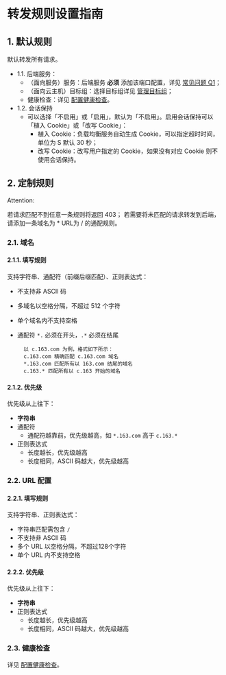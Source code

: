 # 转发规则设置指南

## 1. 默认规则
默认转发所有请求。

* 1.1. 后端服务：
	* （面向服务）服务：后端服务 **必须** 添加该端口配置，详见 [常见问题 Q1](http://support.c.163.com/md.html#!计算服务/负载均衡/常见问题/负载均衡常见问题.md)；
	* （面向云主机）目标组：选择目标组详见 [管理目标组](http://support.c.163.com/md.html#!计算服务/负载均衡/使用指南/管理目标组-云主机.md)；
	* 健康检查：详见 [配置健康检查](http://support.c.163.com/md.html#!计算服务/负载均衡/运维指南/配置负载均衡健康检查.md)。
* 1.2. 会话保持
	* 可以选择「不启用」或「启用」，默认为「不启用」。启用会话保持可以「植入 Cookie」或「改写 Cookie」：
		* 植入 Cookie：负载均衡服务自动生成 Cookie，可以指定超时时间，单位为 S 默认 30 秒；
		* 改写 Cookie：改写用户指定的 Cookie，如果没有对应 Cookie 则不使用会话保持。

## 2. 定制规则

<span>Attention:</span><div class="alertContent">若请求匹配不到任意一条规则将返回 403；
若需要将未匹配的请求转发到后端，请添加一条域名为 * URL为 / 的通配规则。</div>

### 2.1. 域名

#### 2.1.1. 填写规则

支持字符串、通配符（前缀后缀匹配）、正则表达式：

* 不支持非 ASCII 码
* 多域名以空格分隔，不超过 512 个字符
* 单个域名内不支持空格
* 通配符 `*.` 必须在开头，`.*` 必须在结尾

		以 c.163.com 为例，格式如下所示：
		c.163.com 精确匹配 c.163.com 域名
		*.163.com 匹配所有以 163.com 结尾的域名
		c.163.* 匹配所有以 c.163 开始的域名

#### 2.1.2. 优先级

优先级从上往下：

* **字符串**
* 通配符
	* 通配符越靠前，优先级越高，如 `*.163.com` 高于 `c.163.*`
* 正则表达式
	* 长度越长，优先级越高
	* 长度相同，ASCII 码越大，优先级越高

### 2.2. URL 配置

#### 2.2.1. 填写规则

支持字符串、正则表达式：

* 字符串匹配需包含 `/`
* 不支持非 ASCII 码
* 多个 URL 以空格分隔，不超过128个字符
* 单个 URL 内不支持空格

#### 2.2.2. 优先级

优先级从上往下：

* **字符串**
* 正则表达式
	* 长度越长，优先级越高
	* 长度相同，ASCII 码越大，优先级越高

### 2.3. 健康检查

详见 [配置健康检查](../md.html#!计算服务/负载均衡/运维指南/配置负载均衡健康检查.md)。



